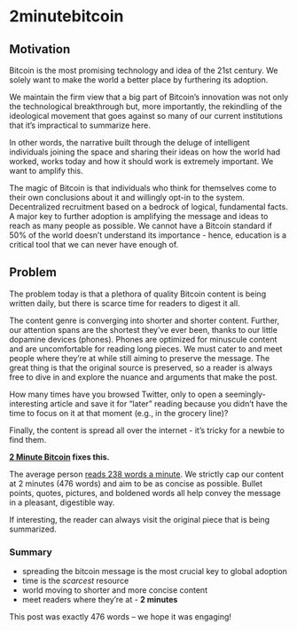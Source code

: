 # 2minutebitcoin

## Motivation
Bitcoin is the most promising technology and idea of the 21st century. We solely want to make the world a better place by furthering its adoption.

We maintain the firm view that a big part of Bitcoin’s innovation was not only the technological breakthrough but, more importantly, the rekindling of the ideological movement that goes against so many of our current institutions that it’s impractical to summarize here.

In other words, the narrative built through the deluge of intelligent individuals joining the space and sharing their ideas on how the world had worked, works today and how it should work is extremely important. We want to amplify this.

The magic of Bitcoin is that individuals who think for themselves come to their own conclusions about it and willingly opt-in to the system. Decentralized recruitment based on a bedrock of logical, fundamental facts. A major key to further adoption is amplifying the message and ideas to reach as many people as possible. We cannot have a Bitcoin standard if 50% of the world doesn’t understand its importance - hence, education is a critical tool that we can never have enough of.

## Problem
The problem today is that a plethora of quality Bitcoin content is being written daily, but there is scarce time for readers to digest it all.

The content genre is converging into shorter and shorter content. Further, our attention spans are the shortest they’ve ever been, thanks to our little dopamine devices (phones). Phones are optimized for minuscule content and are uncomfortable for reading long pieces. We must cater to and meet people where they’re at while still aiming to preserve the message. The great thing is that the original source is preserved, so a reader is always free to dive in and explore the nuance and arguments that make the post.

How many times have you browsed Twitter, only to open a seemingly-interesting article and save it for “later” reading because you didn’t have the time to focus on it at that moment (e.g., in the grocery line)?

Finally, the content is spread all over the internet - it’s tricky for a newbie to find them.

**[2 Minute Bitcoin](https://2minutebitcoin.org) fixes this.**

The average person [reads 238 words a minute](https://www.sciencedirect.com/science/article/abs/pii/S0749596X19300786#:~:text=Based%20on%20the%20analysis%20of,and%20260%20wpm%20for%20fiction.). We strictly cap our content at 2 minutes (476 words) and aim to be as concise as possible. Bullet points, quotes, pictures, and boldened words all help convey the message in a pleasant, digestible way.

If interesting, the reader can always visit the original piece that is being summarized.

### Summary
- spreading the bitcoin message is the most crucial key to global adoption
- time is the _scarcest_ resource
- world moving to shorter and more concise content
- meet readers where they’re at - **2 minutes**

This post was exactly 476 words – we hope it was engaging!

